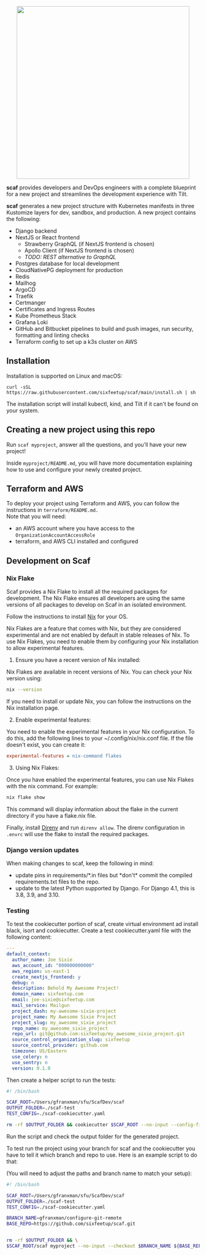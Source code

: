 <p align="center">
  <img src="https://github.com/sixfeetup/cookiecutter-sixiedjango/assets/784273/4e378983-c351-4656-95b9-b5c38d70991d" width="450px">
</p>

**scaf** provides developers and DevOps engineers with a complete blueprint for
a new project and streamlines the development experience with Tilt.

**scaf** generates a new project structure with Kubernetes manifests in
three Kustomize layers for dev, sandbox, and production. A new project 
contains the following:
* Django backend
* NextJS or React frontend
  * Strawberry GraphQL (if NextJS frontend is chosen)
  * Apollo Client (if NextJS frontend is chosen)
  * _TODO: REST alternative to GraphQL_
* Postgres database for local development
* CloudNativePG deployment for production
* Redis
* Mailhog
* ArgoCD 
* Traefik
* Certmanger
* Certificates and Ingress Routes
* Kube Prometheus Stack
* Grafana Loki
* GitHub and Bitbucket pipelines to build and push images, run security,
formatting and linting checks
* Terraform config to set up a k3s cluster on AWS

## Installation

Installation is supported on Linux and macOS:
```
curl -sSL https://raw.githubusercontent.com/sixfeetup/scaf/main/install.sh | sh
```

The installation script will install kubectl, kind, and Tilt if it can't
be found on your system.

## Creating a new project using this repo

Run `scaf myproject`, answer all the questions, and you'll have your new project!

Inside `myproject/README.md`, you will have more
documentation explaining how to use and configure your newly created project.

## Terraform and AWS

To deploy your project using Terraform and AWS, you can follow the instructions in `terraform/README.md.`  
Note that you will need:
- an AWS account where you have access to the `OrganizationAccountAccessRole`
- terraform, and AWS CLI installed and configured 

## Development on Scaf

### Nix Flake

Scaf provides a Nix Flake to install all the required packages for development.
The Nix Flake ensures all developers are using the same versions of all packages
to develop on Scaf in an isolated environment.

Follow the instructions to install
[Nix](https://nixos.org/download/#download-nix) for your OS. 

Nix Flakes are a feature that comes with Nix, but they are considered
experimental and are not enabled by default in stable releases of Nix. To use
Nix Flakes, you need to enable them by configuring your Nix installation to
allow experimental features.

1. Ensure you have a recent version of Nix installed:

Nix Flakes are available in recent versions of Nix. You can check your Nix
version using:

```sh
nix --version
```

If you need to install or update Nix, you can follow the instructions on the Nix
installation page.

2. Enable experimental features:

You need to enable the experimental features in your Nix configuration. To do
this, add the following lines to your ~/.config/nix/nix.conf file. If the file
doesn't exist, you can create it:

```ini
experimental-features = nix-command flakes
```

3. Using Nix Flakes:

Once you have enabled the experimental features, you can use Nix Flakes with the
nix command. For example:

```sh
nix flake show
```

This command will display information about the flake in the current directory
if you have a flake.nix file.

Finally, install [Direnv](https://direnv.net/) and run `direnv allow`. The
direnv configuration in `.envrc` will use the flake to install the required
packages.

### Django version updates

When making changes to scaf, keep the following in mind:

- update pins in requirements/*.in files but *don't\* commit the compiled requirements.txt
  files to the repo.
- update to the latest Python supported by Django. For Django 4.1, this is 3.8, 3.9, and 3.10.

### Testing
To test the cookiecutter portion of scaf, create virtual environment ad install black, isort and cookiecutter.
Create a test cookiecutter.yaml file with the following content:
```yaml
---
default_context:
  author_name: Joe Sixie
  aws_account_id: "000000000000"
  aws_region: us-east-1
  create_nextjs_frontend: y
  debug: n
  description: Behold My Awesome Project!
  domain_name: sixfeetup.com
  email: joe-sixie@sixfeetup.com
  mail_service: Mailgun
  project_dash: my-awesome-sixie-project
  project_name: My Awesome Sixie Project
  project_slug: my_awesome_sixie_project
  repo_name: my_awesome_sixie_project
  repo_url: git@github.com:sixfeetup/my_awesome_sixie_project.git
  source_control_organization_slug: sixfeetup
  source_control_provider: github.com
  timezone: US/Eastern
  use_celery: n
  use_sentry: n
  version: 0.1.0

```

Then create a helper script to run the tests:
```bash
#! /bin/bash

SCAF_ROOT=/Users/gfranxman/sfu/ScafDev/scaf
OUTPUT_FOLDER=./scaf-test
TEST_CONFIG=./scaf-cookiecutter.yaml

rm -rf $OUTPUT_FOLDER && cookiecutter $SCAF_ROOT --no-input --config-file $TEST_CONFIG -o $OUTPUT_FOLDER -v

```

Run the script and check the output folder for the generated project.

To test run the project using your branch for scaf and the cookiecutter you have to tell it
which branch and repo to use. Here is an example script to do that: 

(You will need to adjust the paths and branch name to match your setup):
```bash
#! /bin/bash

SCAF_ROOT=/Users/gfranxman/sfu/ScafDev/scaf
OUTPUT_FOLDER=./scaf-test
TEST_CONFIG=./scaf-cookiecutter.yaml

BRANCH_NAME=gfranxman/configure-git-remote
BASE_REPO=https://github.com/sixfeetup/scaf.git


rm -rf $OUTPUT_FOLDER && \
$SCAF_ROOT/scaf myproject --no-input --checkout $BRANCH_NAME ${BASE_REPO} 
```
